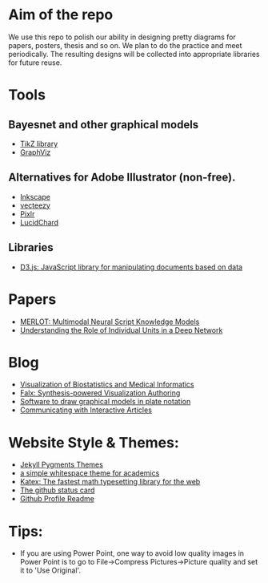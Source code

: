 # Aim of the repo
We use this repo to polish our ability in designing pretty diagrams for papers, posters, thesis and so on. We plan to do the practice and meet periodically. The resulting designs will be collected into appropriate libraries for future reuse.

# Tools
## Bayesnet and other graphical models
   * [TikZ library](https://github.com/jluttine/tikz-bayesnet) 
   * [GraphViz](https://graphviz.org/)

## Alternatives for Adobe Illustrator (non-free).
* [Inkscape](https://inkscape.org/)
* [vecteezy](https://www.vecteezy.com/editor)
* [Pixlr](https://pixlr.com/)
* [LucidChard](https://www.lucidchart.com)

## Libraries
* [D3.js: JavaScript library for manipulating documents based on data](https://d3js.org/)

# Papers
* [MERLOT: Multimodal Neural Script Knowledge Models](https://arxiv.org/pdf/2106.02636.pdf)
* [Understanding the Role of Individual Units in a Deep Network](https://dissect.csail.mit.edu/)

# Blog
* [Visualization of Biostatistics and Medical Informatics](https://kbroman.org/morefigs.html)
* [Falx: Synthesis-powered Visualization Authoring](https://falx.cs.washington.edu/)
* [Software to draw graphical models in plate notation](https://stackoverflow.com/questions/3461931/software-to-draw-graphical-models-in-plate-notation/16334517#16334517)
* [Communicating with Interactive Articles](https://distill.pub/2020/communicating-with-interactive-articles/)

# Website Style & Themes:
* [Jekyll Pygments Themes](https://github.com/jwarby/jekyll-pygments-themes)
* [a simple whitespace theme for academics](https://alshedivat.github.io/al-folio/)
* [Katex: The fastest math typesetting library for the web](https://katex.org/)
* [The github status card](https://github.com/vn7n24fzkq/github-profile-summary-cards)
* [Github Profile Readme](https://github.com/abhisheknaiidu/awesome-github-profile-readme)

# Tips:
* If you are using Power Point, one way to avoid low quality images in Power Point is to go to File->Compress Pictures->Picture quality and set it to 'Use Original'.
